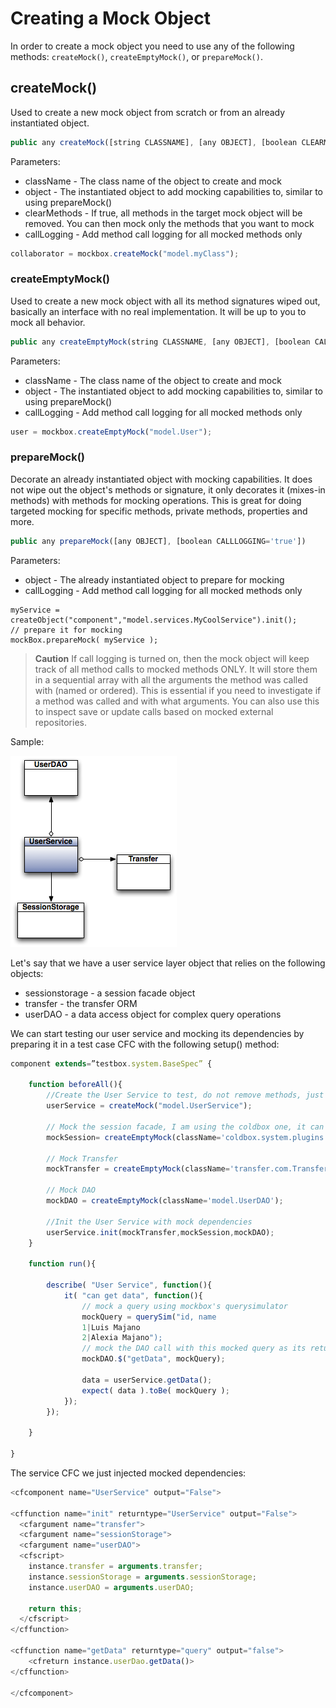 # Creating a Mock Object

In order to create a mock object you need to use any of the following methods: `createMock()`, `createEmptyMock()`, or `prepareMock()`.

## createMock()

Used to create a new mock object from scratch or from an already instantiated object.

```javascript
public any createMock([string CLASSNAME], [any OBJECT], [boolean CLEARMETHODS='false'], [boolean CALLLOGGING='true'])
```
Parameters:
* className - The class name of the object to create and mock
* object - The instantiated object to add mocking capabilities to, similar to using prepareMock()
* clearMethods - If true, all methods in the target mock object will be removed. You can then mock only the methods that you want to mock
* callLogging - Add method call logging for all mocked methods only

```javascript
collaborator = mockbox.createMock("model.myClass");
```

### createEmptyMock()

Used to create a new mock object with all its method signatures wiped out, basically an interface with no real implementation. It will be up to you to mock all behavior.

```javascript
public any createEmptyMock(string CLASSNAME, [any OBJECT], [boolean CALLLOGGING='true'])
```

Parameters:
* className - The class name of the object to create and mock
* object - The instantiated object to add mocking capabilities to, similar to using prepareMock()
* callLogging - Add method call logging for all mocked methods only

```javascript
user = mockbox.createEmptyMock("model.User");
```
### prepareMock()
Decorate an already instantiated object with mocking capabilities. It does not wipe out the object's methods or signature, it only decorates it (mixes-in methods) with methods for mocking operations. This is great for doing targeted mocking for specific methods, private methods, properties and more.

```javascript
public any prepareMock([any OBJECT], [boolean CALLLOGGING='true'])
```

Parameters:
* object - The already instantiated object to prepare for mocking
* callLogging - Add method call logging for all mocked methods only

```jqvascript
myService = createObject("component","model.services.MyCoolService").init();
// prepare it for mocking
mockBox.prepareMock( myService );
```

> **Caution** If call logging is turned on, then the mock object will keep track of all method calls to mocked methods ONLY. It will store them in a sequential array with all the arguments the method was called with (named or ordered). This is essential if you need to investigate if a method was called and with what arguments. You can also use this to inspect save or update calls based on mocked external repositories.

Sample:

<img src="./images/mockbox_UserServiceSample.png">

Let's say that we have a user service layer object that relies on the following objects:

* sessionstorage - a session facade object
* transfer - the transfer ORM
* userDAO - a data access object for complex query operations

We can start testing our user service and mocking its dependencies by preparing it in a test case CFC with the following setup() method:

```javascript
component extends=”testbox.system.BaseSpec” {

	function beforeAll(){
		//Create the User Service to test, do not remove methods, just prepare for mocking.
		userService = createMock("model.UserService");

		// Mock the session facade, I am using the coldbox one, it can be any facade though
		mockSession= createEmptyMock(className='coldbox.system.plugins.SessionStorage');

		// Mock Transfer
		mockTransfer = createEmptyMock(className='transfer.com.Transfer');

		// Mock DAO
		mockDAO = createEmptyMock(className='model.UserDAO');

		//Init the User Service	with mock dependencies
		userService.init(mockTransfer,mockSession,mockDAO);
	}

	function run(){

		describe( "User Service", function(){
			it( "can get data", function(){
				// mock a query using mockbox's querysimulator
				mockQuery = querySim("id, name
				1|Luis Majano
				2|Alexia Majano");
				// mock the DAO call with this mocked query as its return
				mockDAO.$("getData", mockQuery);

				data = userService.getData();
				expect( data ).toBe( mockQuery );
			});
		});

	}

}
```
The service CFC we just injected mocked dependencies:

```javascript
<cfcomponent name="UserService" output="False">

<cffunction name="init" returntype="UserService" output="False">
  <cfargument name="transfer">
  <cfargument name="sessionStorage">
  <cfargument name="userDAO">
  <cfscript>
    instance.transfer = arguments.transfer;
    instance.sessionStorage = arguments.sessionStorage;
    instance.userDAO = arguments.userDAO;

    return this;
  </cfscript>
</cffunction>

<cffunction name="getData" returntype="query" output="false">
	<cfreturn instance.userDao.getData()>
</cffunction>

</cfcomponent>
```



